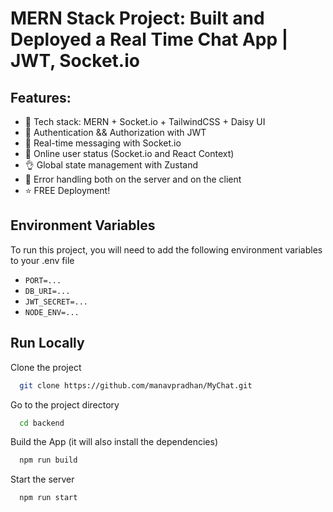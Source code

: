 
# MERN Stack Project: Built and Deployed a Real Time Chat App | JWT, Socket.io

## Features:

- 🌟 Tech stack: MERN + Socket.io + TailwindCSS + Daisy UI
- 🎃 Authentication && Authorization with JWT
- 👾 Real-time messaging with Socket.io
- 🚀 Online user status (Socket.io and React Context)
- 👌 Global state management with Zustand
- 🐞 Error handling both on the server and on the client
- ⭐ FREE Deployment!

## Environment Variables

To run this project, you will need to add the following environment variables to your .env file

- `PORT=...`
- `DB_URI=...`
- `JWT_SECRET=...`
- `NODE_ENV=...`


## Run Locally

Clone the project

```bash
  git clone https://github.com/manavpradhan/MyChat.git
```

Go to the project directory

```bash
  cd backend
```

Build the App (it will also install the dependencies)

```bash
  npm run build
```

Start the server

```bash
  npm run start
```

